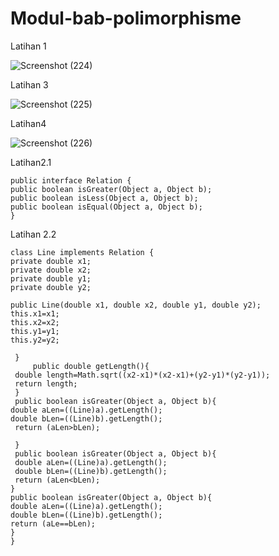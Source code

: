 # Modul-bab-polimorphisme

Latihan 1

![Screenshot (224)](https://user-images.githubusercontent.com/68726545/115817894-de953e00-a425-11eb-990f-dbe0b189bb96.png)

Latihan 3

![Screenshot (225)](https://user-images.githubusercontent.com/68726545/115817986-071d3800-a426-11eb-9254-b7200b73087a.png)

Latihan4

![Screenshot (226)](https://user-images.githubusercontent.com/68726545/115818050-1ef4bc00-a426-11eb-9968-b8121cb8dd24.png)


Latihan2.1

    public interface Relation {
    public boolean isGreater(Object a, Object b);
    public boolean isLess(Object a, Object b);
    public boolean isEqual(Object a, Object b);
    }

Latihan 2.2

    class Line implements Relation {
    private double x1;
    private double x2;
    private double y1;
    private double y2;
    
    public Line(double x1, double x2, double y1, double y2);
    this.x1=x1;
    this.x2=x2;
    this.y1=y1;
    this.y2=y2;
 
     }
         public double getLength(){
     double length=Math.sqrt((x2-x1)*(x2-x1)+(y2-y1)*(y2-y1));
     return length;
     }
     public boolean isGreater(Object a, Object b){
    double aLen=((Line)a).getLength();
    double bLen=((Line)b).getLength();
     return (aLen>bLen);

     }
     public boolean isGreater(Object a, Object b){
     double aLen=((Line)a).getLength();
     double bLen=((Line)b).getLength();
     return (aLen<bLen);
    }
    public boolean isGreater(Object a, Object b){
    double aLen=((Line)a).getLength();
    double bLen=((Line)b).getLength();
    return (aLe==bLen);
    }  
    }
